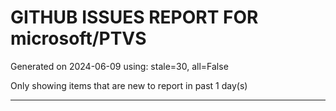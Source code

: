 
# GITHUB ISSUES REPORT FOR microsoft/PTVS


Generated on 2024-06-09 using: stale=30, all=False


Only showing items that are new to report in past 1 day(s)


---
